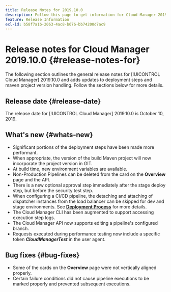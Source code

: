 ```yaml
---
title: Release Notes for 2019.10.0
description: Follow this page to get information for Cloud Manager 2019.10.0.
feature: Release Information
exl-id: b58f7a1b-2063-4ac8-b676-bb74200d7ac9
---
```

# Release notes for Cloud Manager 2019.10.0 {#release-notes-for}

The following section outlines the general release notes for [!UICONTROL Cloud Manager] 2019.10.0 and adds updates to deployment steps and maven project version handling.
Follow the sections below for more details.

## Release date {#release-date}

The release date for [!UICONTROL Cloud Manager] 2019.10.0 is October 10, 2019.

## What's new {#whats-new}

* Significant portions of the deployment steps have been made more performant.
* When appropriate, the version of the build Maven project will now incorporate the project version in GIT.
* At build time, new environment variables are available.
* Non-Production Pipelines can be deleted from the card on the **Overview** page and the API.
* There is a new optional approval step immediately after the stage deploy step, but before the security test step.
* When configuring a CI/CD pipeline, the detaching and attaching of dispatcher instances from the load balancer can be skipped for dev and stage environments. 
  See **[Deployment Process](/help/using/code-deployment.md)** for more details.
* The Cloud Manager CLI has been augmented to support accessing execution step logs.
* The Cloud Manager API now supports editing a pipeline's configured branch.
* Requests executed during performance testing now include a specific token ***CloudManagerTest*** in the user agent.

## Bug fixes {#bug-fixes}

* Some of the cards on the **Overview** page were not vertically aligned properly.
* Certain failure conditions did not cause pipeline executions to be marked properly and prevented subsequent executions.
